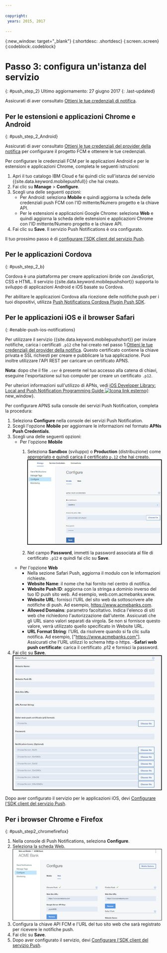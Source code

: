 ```yaml
---

copyright:
 years: 2015, 2017

---
```


{:new_window: target="_blank"}
{:shortdesc: .shortdesc}
{:screen:.screen}
{:codeblock:.codeblock}

# Passo 3: configura un'istanza del servizio 
{: #push_step_2}
Ultimo aggiornamento: 27 giugno 2017
{: .last-updated}

Assicurati di aver consultato [Ottieni le tue credenziali di notifica](push_step_1.html).


## Per le estensioni e applicazioni Chrome e Android
{: #push_step_2_Android}


Assicurati di aver consultato [Ottieni le tue credenziali del provider della notifica](push_step_1.html) per configurare il progetto FCM e ottenere le tue credenziali.

Per configurare le credenziali FCM per le applicazioni Android e per le estensioni e applicazioni Chrome, completa le seguenti istruzioni:

1. Apri il tuo catalogo IBM Cloud e fai quindi clic sull'istanza del servizio {{site.data.keyword.mobilepushfull}} che hai creato. 
2. Fai clic su **Manage** > **Configure**. 
3. Scegli una delle seguenti opzioni: 
	- Per Android: seleziona **Mobile** e quindi aggiorna la scheda delle credenziali push FCM con l'ID mittente/Numero progetto e la chiave API. 
	- Per le estensioni e applicazioni Google Chrome: seleziona **Web** e quindi aggiorna la scheda delle estensioni e applicazioni Chrome con l'ID mittente/Numero progetto e la chiave API. 
4. Fai clic su **Save**. Il servizio Push Notifications è ora configurato.

Il tuo prossimo passo è di [configurare l'SDK client del servizio Push](push_step_3.html).


## Per le applicazioni Cordova 
{: #push_step_2_b}


Cordova è una piattaforma per creare applicazioni ibride con JavaScript, CSS e HTML. Il servizio {{site.data.keyword.mobilepushshort}} supporta lo sviluppo di applicazioni Android e iOS basate su Cordova.

Per abilitare le applicazioni Cordova alla ricezione delle notifiche push per i tuoi dispositivi, utilizza [Push Notifications Cordova Plugin Push SDK](https://github.com/ibm-bluemix-mobile-services/bms-clientsdk-cordova-plugin-push/tree/Doc#ios-app).



## Per le applicazioni iOS e il browser Safari 
{: #enable-push-ios-notifications}


Per utilizzare il servizio {{site.data.keyword.mobilepushshort}} per inviare notifiche, carica i certificati `.p12` che hai creato nel passo 1:[Ottieni le tue credenziali del provider della notifica](push_step_1.html). Questo certificato contiene la chiave privata e SSL richiesti per creare e pubblicare la tua applicazione. Puoi inoltre utilizzare l'API REST per caricare un certificato APNS.

**Nota**: dopo che il file `.cer` è presente nel tuo accesso alla catena di chiavi, eseguine l'esportazione sul tuo computer per creare un certificato `.p12`.

Per ulteriori informazioni sull'utilizzo di APNs, vedi [iOS Developer Library: Local and Push Notification Programming Guide ![Icona link esterno](../../icons/launch-glyph.svg "Icona link esterno")](https://developer.apple.com/library/content/documentation/NetworkingInternet/Conceptual/RemoteNotificationsPG/APNSOverview.html#//apple_ref/doc/uid/TP40008194-CH8-SW1){: new_window}.

Per configurare APNS sulla console dei servizi Push Notification, completa la procedura:

1. Seleziona **Configure** nella console dei servizi Push Notification.
2. Scegli l'opzione **Mobile** per aggiornare le informazioni nel formato **APNs Push Credentials**.
3. Scegli una delle seguenti opzioni:
	- Per l'opzione **Mobile**
		1. Seleziona **Sandbox** (sviluppo) o **Production** (distribuzione) come appropriato e quindi carica il certificato `p.12` che hai creato.
		  ![Configura la console di Push notifications](images/wizard.jpg)

		1. Nel campo **Password**, immetti la password associata al file di certificato `.p12` e quindi fai clic su **Save**.
	- Per l'opzione **Web**
		- Nella sezione Safari Push, aggiorna il modulo con le informazioni richieste. 
		- **Website Name**: il nome che hai fornito nel centro di notifica.
		- **Website Push ID**: aggiorna con la stringa a dominio inverso del tuo ID push sito web. Ad esempio, web.com.acmebanks.www.
		- **Website URL**: fornisci l'URL del sito web da sottoscrivere alle notifiche di push. Ad esempio, https://www.acmebanks.com.
		- **Allowed Domains**: parametro facoltativo. Indica l'elenco di siti web che richiedono l'autorizzazione dall'utente. Assicurati che gli URL siano valori separati da virgola. Se non si fornisce questo valore, verrà utilizzato quello specificato in Website URL. 
		- **URL Format String**: l'URL da risolvere quando si fa clic sulla notifica. Ad esempio, ["https://www.acmebanks.com"]. Assicurati che l'URL utilizzi lo schema http o https.
		-**Safari web push certificate**: carica il certificato .p12 e fornisci la password.
4. Fai clic su **Save**.	
![Console Push Notifications](images/push_configure_safari.jpg)	

Dopo aver configurato il servizio per le applicazioni iOS, devi [Configurare l'SDK client del servizio Push](push_step_3.html).


## Per i browser Chrome e Firefox 
{: #push_step2_chromefirefox}

1. Nella console di Push Notifications, seleziona **Configure**.
2. Seleziona la scheda Web.
	![Configurazioni WebPush](images/webpush_configure.jpg)
3. Configura la chiave API FCM e l'URL del tuo sito web che sarà registrato per ricevere le notifiche push.
4. Fai clic su **Save**.
5. Dopo aver configurato il servizio, devi [Configurare l'SDK client del servizio Push](push_step_3.html).
